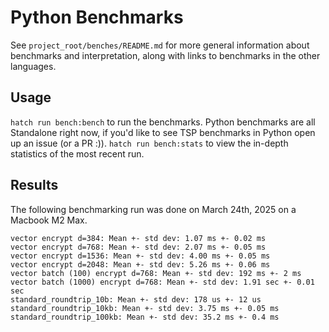 # Python Benchmarks

See `project_root/benches/README.md` for more general information about benchmarks and interpretation, along with links to benchmarks in the other languages.

## Usage

`hatch run bench:bench` to run the benchmarks. Python benchmarks are all Standalone right now, if you'd like to see TSP benchmarks in Python open up an issue (or a PR :)).
`hatch run bench:stats` to view the in-depth statistics of the most recent run.

## Results

The following benchmarking run was done on March 24th, 2025 on a Macbook M2 Max.

```text
vector encrypt d=384: Mean +- std dev: 1.07 ms +- 0.02 ms
vector encrypt d=768: Mean +- std dev: 2.07 ms +- 0.05 ms
vector encrypt d=1536: Mean +- std dev: 4.00 ms +- 0.05 ms
vector encrypt d=2048: Mean +- std dev: 5.26 ms +- 0.06 ms
vector batch (100) encrypt d=768: Mean +- std dev: 192 ms +- 2 ms
vector batch (1000) encrypt d=768: Mean +- std dev: 1.91 sec +- 0.01 sec
standard_roundtrip_10b: Mean +- std dev: 178 us +- 12 us
standard_roundtrip_10kb: Mean +- std dev: 3.75 ms +- 0.05 ms
standard_roundtrip_100kb: Mean +- std dev: 35.2 ms +- 0.4 ms
```
